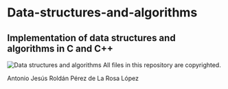 # Data-structures-and-algorithms
## Implementation of data structures and algorithms in C and C++ 
![Data structures and algorithms](https://res.cloudinary.com/practicaldev/image/fetch/s--H0AdlIEN--/c_imagga_scale,f_auto,fl_progressive,h_420,q_auto,w_1000/https://thepracticaldev.s3.amazonaws.com/i/srnvrd7vfeeq5qpxnabq.png)
All files in this repository are copyrighted. 

Antonio Jesús Roldán Pérez de La Rosa López 

